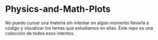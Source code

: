 # Physics-and-Math-Plots
No puedo cursar una materia sin intentar en algún momento llevarla a código y visualizar los temas que estudiamos en ellas. Este repo es una colección de todos esos intentos.
